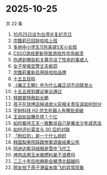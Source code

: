 # 2025-10-25

共 22 条

<!-- BEGIN -->
<!-- 最后更新时间 Sat Oct 25 2025 09:39:16 GMT+0800 (China Standard Time) -->

1. [10月25日设为台湾光复纪念日](https://www.zhihu.com/search?q=10%E6%9C%8825%E6%97%A5%E8%AE%BE%E4%B8%BA%E5%8F%B0%E6%B9%BE%E5%85%89%E5%A4%8D%E7%BA%AA%E5%BF%B5%E6%97%A5)
1. [宗馥莉已回娃哈哈上班](https://www.zhihu.com/search?q=%E5%AE%97%E9%A6%A5%E8%8E%89%E5%B7%B2%E5%9B%9E%E5%A8%83%E5%93%88%E5%93%88%E4%B8%8A%E7%8F%AD)
1. [多地中小学生11月喜提5天小长假](https://www.zhihu.com/search?q=%E5%A4%9A%E5%9C%B0%E4%B8%AD%E5%B0%8F%E5%AD%A6%E7%94%9F11%E6%9C%88%E5%96%9C%E6%8F%905%E5%A4%A9%E5%B0%8F%E9%95%BF%E5%81%87)
1. [CSGO游戏更新导致游戏外市场崩溃](https://www.zhihu.com/search?q=CSGO%E6%B8%B8%E6%88%8F%E6%9B%B4%E6%96%B0%E5%AF%BC%E8%87%B4%E6%B8%B8%E6%88%8F%E5%A4%96%E5%B8%82%E5%9C%BA%E5%B4%A9%E6%BA%83)
1. [你遇到哪些机关算尽没了性命的事或人](https://www.zhihu.com/search?q=%E4%BD%A0%E9%81%87%E5%88%B0%E5%93%AA%E4%BA%9B%E6%9C%BA%E5%85%B3%E7%AE%97%E5%B0%BD%E6%B2%A1%E4%BA%86%E6%80%A7%E5%91%BD%E7%9A%84%E4%BA%8B%E6%88%96%E4%BA%BA)
1. [女子举报空警丈夫偷窃](https://www.zhihu.com/search?q=%E5%A5%B3%E5%AD%90%E4%B8%BE%E6%8A%A5%E7%A9%BA%E8%AD%A6%E4%B8%88%E5%A4%AB%E5%81%B7%E7%AA%83)
1. [宗馥莉重新启用娃哈哈品牌](https://www.zhihu.com/search?q=%E5%AE%97%E9%A6%A5%E8%8E%89%E9%87%8D%E6%96%B0%E5%90%AF%E7%94%A8%E5%A8%83%E5%93%88%E5%93%88%E5%93%81%E7%89%8C)
1. [十五五目标](https://www.zhihu.com/search?q=%E5%8D%81%E4%BA%94%E4%BA%94%E7%9B%AE%E6%A0%87)
1. [《雍正王朝》中为什么雍正动不动就发火](https://www.zhihu.com/search?q=%E3%80%8A%E9%9B%8D%E6%AD%A3%E7%8E%8B%E6%9C%9D%E3%80%8B%E4%B8%AD%E4%B8%BA%E4%BB%80%E4%B9%88%E9%9B%8D%E6%AD%A3%E5%8A%A8%E4%B8%8D%E5%8A%A8%E5%B0%B1%E5%8F%91%E7%81%AB)
1. [十五五规划建议审议通过](https://www.zhihu.com/search?q=%E5%8D%81%E4%BA%94%E4%BA%94%E8%A7%84%E5%88%92%E5%BB%BA%E8%AE%AE%E5%AE%A1%E8%AE%AE%E9%80%9A%E8%BF%87)
1. [特朗普特赦赵长鹏](https://www.zhihu.com/search?q=%E7%89%B9%E6%9C%97%E6%99%AE%E7%89%B9%E8%B5%A6%E8%B5%B5%E9%95%BF%E9%B9%8F)
1. [孩子在烧烤店掉进炭火灰相关责任该如何划分](https://www.zhihu.com/search?q=%E5%AD%A9%E5%AD%90%E5%9C%A8%E7%83%A7%E7%83%A4%E5%BA%97%E6%8E%89%E8%BF%9B%E7%82%AD%E7%81%AB%E7%81%B0%E7%9B%B8%E5%85%B3%E8%B4%A3%E4%BB%BB%E8%AF%A5%E5%A6%82%E4%BD%95%E5%88%92%E5%88%86)
1. [宇树科技 H2 仿生机器人有哪些突破](https://www.zhihu.com/search?q=%E5%AE%87%E6%A0%91%E7%A7%91%E6%8A%80%20H2%20%E4%BB%BF%E7%94%9F%E6%9C%BA%E5%99%A8%E4%BA%BA%E6%9C%89%E5%93%AA%E4%BA%9B%E7%AA%81%E7%A0%B4)
1. [王自如自曝负债 1 个亿](https://www.zhihu.com/search?q=%E7%8E%8B%E8%87%AA%E5%A6%82%E8%87%AA%E6%9B%9D%E8%B4%9F%E5%80%BA%201%20%E4%B8%AA%E4%BA%BF)
1. [如何看待王天一致歉说自己是屠龙少年成恶龙](https://www.zhihu.com/search?q=%E5%A6%82%E4%BD%95%E7%9C%8B%E5%BE%85%E7%8E%8B%E5%A4%A9%E4%B8%80%E8%87%B4%E6%AD%89%E8%AF%B4%E8%87%AA%E5%B7%B1%E6%98%AF%E5%B1%A0%E9%BE%99%E5%B0%91%E5%B9%B4%E6%88%90%E6%81%B6%E9%BE%99)
1. [如何评价莫言与 00 后的对联](https://www.zhihu.com/search?q=%E5%A6%82%E4%BD%95%E8%AF%84%E4%BB%B7%E8%8E%AB%E8%A8%80%E4%B8%8E%2000%20%E5%90%8E%E7%9A%84%E5%AF%B9%E8%81%94)
1. [「粉红豹」是一个什么组织](https://www.zhihu.com/search?q=%E3%80%8C%E7%B2%89%E7%BA%A2%E8%B1%B9%E3%80%8D%E6%98%AF%E4%B8%80%E4%B8%AA%E4%BB%80%E4%B9%88%E7%BB%84%E7%BB%87)
1. [韩国梨泰院踩踏惨案调查结果公布](https://www.zhihu.com/search?q=%E9%9F%A9%E5%9B%BD%E6%A2%A8%E6%B3%B0%E9%99%A2%E8%B8%A9%E8%B8%8F%E6%83%A8%E6%A1%88%E8%B0%83%E6%9F%A5%E7%BB%93%E6%9E%9C%E5%85%AC%E5%B8%83)
1. [阿迪达斯羽绒服是雪中飞代工](https://www.zhihu.com/search?q=%E9%98%BF%E8%BF%AA%E8%BE%BE%E6%96%AF%E7%BE%BD%E7%BB%92%E6%9C%8D%E6%98%AF%E9%9B%AA%E4%B8%AD%E9%A3%9E%E4%BB%A3%E5%B7%A5)
1. [烤肉店用玉米做燃料属于浪费吗](https://www.zhihu.com/search?q=%E7%83%A4%E8%82%89%E5%BA%97%E7%94%A8%E7%8E%89%E7%B1%B3%E5%81%9A%E7%87%83%E6%96%99%E5%B1%9E%E4%BA%8E%E6%B5%AA%E8%B4%B9%E5%90%97)
1. [二三十年后哈麻斯会被清北超越吗](https://www.zhihu.com/search?q=%E4%BA%8C%E4%B8%89%E5%8D%81%E5%B9%B4%E5%90%8E%E5%93%88%E9%BA%BB%E6%96%AF%E4%BC%9A%E8%A2%AB%E6%B8%85%E5%8C%97%E8%B6%85%E8%B6%8A%E5%90%97)
1. [网友拍下燕子滞留未南飞的异常现象](https://www.zhihu.com/search?q=%E7%BD%91%E5%8F%8B%E6%8B%8D%E4%B8%8B%E7%87%95%E5%AD%90%E6%BB%9E%E7%95%99%E6%9C%AA%E5%8D%97%E9%A3%9E%E7%9A%84%E5%BC%82%E5%B8%B8%E7%8E%B0%E8%B1%A1)

<!-- END -->
